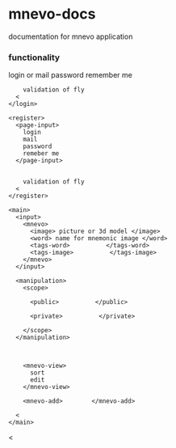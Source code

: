 # mnevo-docs
documentation for mnevo application 

<main>
  
</main>

### functionality
  <pages>
    <login>
      <page-input>
        login or mail
        password
        remember me
      </page-input>

      
        validation of fly
      <
    </login>

    <register>
      <page-input>
        login
        mail
        password
        remeber me 
      </page-input>
      
      
        validation of fly
      <
    </register>

    <main>
      <input>
        <mnevo>
          <image> picture or 3d model </image>
          <word> name for mnemonic image </word>
          <tags-word>          </tags-word>
          <tags-image>          </tags-image>
        </mnevo>
      </input>

      <manipulation>
        <scope>

          <public>          </public>

          <private>          </private>

        </scope>
      </manipulation>

      

        <mnevo-view>
          sort
          edit
        </mnevo-view>

        <mnevo-add>        </mnevo-add>
        
      <
    </main>
  </pages>
<
